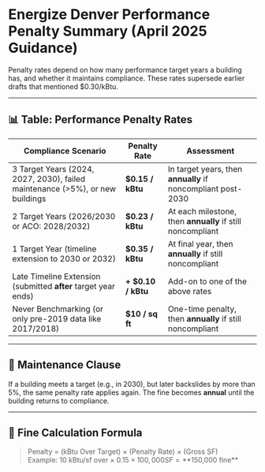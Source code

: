 # Energize Denver Performance Penalty Summary (April 2025 Guidance)

Penalty rates depend on how many performance target years a building has, and whether it maintains compliance. These rates supersede earlier drafts that mentioned $0.30/kBtu.

---

## 📊 Table: Performance Penalty Rates

| Compliance Scenario                                                                     | Penalty Rate     | Assessment                                                    |
|-----------------------------------------------------------------------------------------|------------------|---------------------------------------------------------------|
| 3 Target Years (2024, 2027, 2030), failed maintenance (>5%), or new buildings           | **$0.15 / kBtu** | In target years, then **annually** if noncompliant post-2030  |
| 2 Target Years (2026/2030 or ACO: 2028/2032)                                            | **$0.23 / kBtu** | At each milestone, then **annually** if still noncompliant    |
| 1 Target Year (timeline extension to 2030 or 2032)                                      | **$0.35 / kBtu** | At final year, then **annually** if still noncompliant        |
| Late Timeline Extension (submitted **after** target year ends)                         | **+ $0.10 / kBtu** | Add-on to one of the above rates                             |
| Never Benchmarking (or only pre-2019 data like 2017/2018)                              | **$10 / sq ft**  | One-time penalty, then **annually** if still noncompliant     |

---

## 🔁 Maintenance Clause

If a building meets a target (e.g., in 2030), but later backslides by more than 5%, the same penalty rate applies again. The fine becomes **annual** until the building returns to compliance.

---

## 🧮 Fine Calculation Formula

> Penalty = (kBtu Over Target) × (Penalty Rate) × (Gross SF)  
> Example: 10 kBtu/sf over × $0.15 × 100,000 SF = **$150,000 fine**